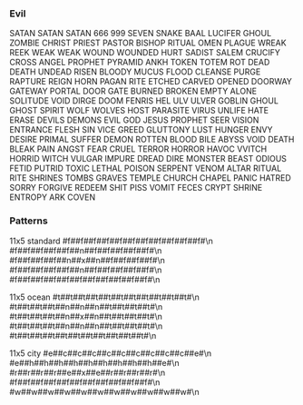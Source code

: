 ### Evil
SATAN SATAN SATAN 666 999 SEVEN SNAKE BAAL LUCIFER GHOUL ZOMBIE CHRIST PRIEST PASTOR BISHOP RITUAL OMEN PLAGUE WREAK REEK WEAK WEAK WOUND WOUNDED HURT SADIST SALEM CRUCIFY CROSS ANGEL PROPHET PYRAMID ANKH TOKEN TOTEM ROT DEAD DEATH UNDEAD RISEN BLOODY MUCUS FLOOD CLEANSE PURGE RAPTURE REIGN HORN PAGAN RITE ETCHED CARVED OPENED DOORWAY GATEWAY PORTAL DOOR GATE BURNED BROKEN EMPTY ALONE SOLITUDE VOID DIRGE DOOM FENRIS HEL ULV ULVER GOBLIN GHOUL GHOST SPIRIT WOLF WOLVES HOST PARASITE VIRUS UNLIFE HATE ERASE DEVILS DEMONS EVIL GOD JESUS PROPHET SEER VISION ENTRANCE FLESH SIN VICE GREED GLUTTONY LUST HUNGER ENVY DESIRE PRIMAL SUFFER DEMON ROTTEN BLOOD BILE ABYSS VOID DEATH BLEAK PAIN ANGST FEAR CRUEL TERROR HORROR HAVOC VVITCH HORRID WITCH VULGAR IMPURE DREAD DIRE MONSTER BEAST ODIOUS FETID PUTRID TOXIC LETHAL POISON SERPENT VENOM ALTAR RITUAL RITE SHRINES TOMBS GRAVES TEMPLE CHURCH CHAPEL PANIC HATRED SORRY FORGIVE REDEEM SHIT PISS VOMIT FECES CRYPT SHRINE ENTROPY ARK COVEN


### Patterns
11x5 standard
#f##f##f##f##f##f##f##f##f##f##f#\n
#f##f##f##f##f##n##f##f##f##f##f#\n
#f##f##f##f##n##x##n##f##f##f##f#\n
#f##f##f##f##f##n##f##f##f##f##f#\n
#f##f##f##f##f##f##f##f##f##f##f#\n


11x5 ocean
#t##t##t##t##t##t##t##t##t##t##t#\n
#t##t##t##t##n##n##n##t##t##t##t#\n
#t##t##t##t##n##x##n##t##t##t##t#\n
#t##t##t##t##n##n##n##t##t##t##t#\n
#t##t##t##t##t##t##t##t##t##t##t#\n

11x5 city
#e##c##c##c##c##c##c##c##c##c##e#\n
#e##h##h##h##h##h##h##h##h##h##e#\n
#r##r##r##r##e##x##e##r##r##r##r#\n
#f##f##f##f##f##f##f##f##f##f##f#\n
#w##w##w##w##w##w##w##w##w##w##w#\n
